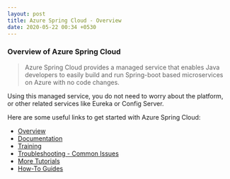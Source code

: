 ```yaml
---
layout: post
title: Azure Spring Cloud - Overview
date: 2020-05-22 00:34 +0530
---
```


### Overview of Azure Spring Cloud

> Azure Spring Cloud provides a managed service that enables Java developers to easily build and run Spring-boot based microservices on Azure with no code changes.

Using this managed service, you do not need to worry about the platform, or other related services like Eureka or Config Server.

Here are some useful links to get started with Azure Spring Cloud:

- [Overview](https://tanzu.vmware.com/content/blog/azure-spring-cloud-a-new-way-to-run-spring-boot-apps-atop-kubernetes)
- [Documentation](https://docs.microsoft.com/en-us/azure/spring-cloud/)
- [Training](https://github.com/microsoft/azure-spring-cloud-training)
- [Troubleshooting - Common Issues](https://docs.microsoft.com/en-us/azure/spring-cloud/spring-cloud-troubleshoot)
- [More Tutorials](https://docs.microsoft.com/en-us/azure/spring-cloud/spring-cloud-tutorial-config-server)
- [How-To Guides](https://docs.microsoft.com/en-us/azure/spring-cloud/spring-cloud-tutorial-prepare-app-deployment)

